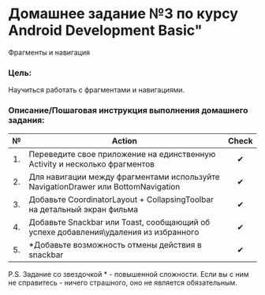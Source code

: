 # Домашнее задание №3 по курсу Android Development Basic" 

Фрагменты и навигация

### Цель:
Научиться работать с фрагментами и навигациями.

### Описание/Пошаговая инструкция выполнения домашнего задания:
| № | Action | Check
| :-: | ------ | :-----: |
|1. |Переведите свое приложение на единственную Activity и несколько фрагментов|✔|
|2. |Для навигации между фрагментами используйте NavigationDrawer или BottomNavigation|✔|
|3. |Добавьте CoordinatorLayout + CollapsingToolbar на детальный экран фильма|✔|
|4. |Добавьте Snackbar или Toast, сообщающий об успехе добавления\удаления из избранного|✔|
|5. |*Добавьте возможность отмены действия в snackbar|✔|

P.S. Задание со звездочкой * - повышенной сложности. Если вы с ним не справитесь - ничего страшного, оно не является обязательным.
